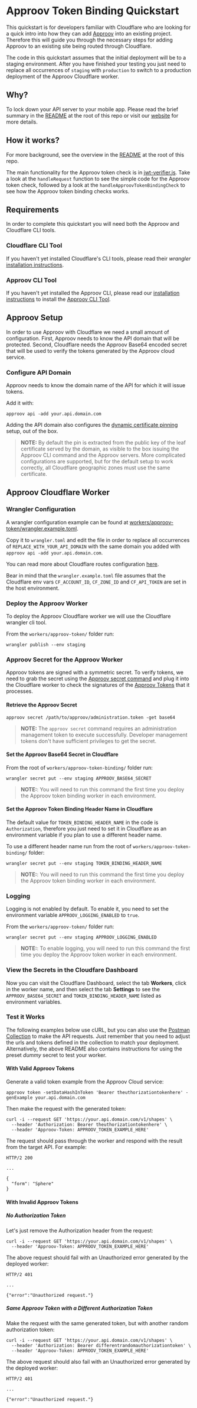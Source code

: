 # Approov Token Binding Quickstart

This quickstart is for developers familiar with Cloudflare who are looking for a quick intro into how they can add [Approov](https://approov.io) into an existing project. Therefore this will guide you through the necessary steps for adding Approov to an existing site being routed through Cloudflare.

The code in this quickstart assumes that the initial deployment will be to a staging environment. After you have finished your testing you just need to replace all occurrences of `staging` with `production` to switch to a production deployment of the Approov Cloudflare worker.


## Why?

To lock down your API server to your mobile app. Please read the brief summary in the [README](/README.md#why) at the root of this repo or visit our [website](https://approov.io/approov-in-detail.html) for more details.


## How it works?

For more background, see the overview in the [README](/README.md#how-it-works) at the root of this repo.

The main functionality for the Approov token check is in [jwt-verifier.js](/workers/approov-token/jwt-verifier.js). Take a look at the `handleRequest` function to see the simple code for the Approov token check, followed by a look at the `handleApproovTokenBindingCheck` to see how the Approov token binding checks works.


## Requirements

In order to complete this quickstart you will need both the Approov and Cloudflare CLI tools.

### Cloudflare CLI Tool

If you haven't yet installed Cloudflare's CLI tools, please read their _wrangler_ [installation instructions](https://developers.cloudflare.com/workers/tooling/wrangler/install/).

### Approov CLI Tool

If you haven't yet installed the Approov CLI, please read our [installation instructions](https://approov.io/docs/latest/approov-installation/#approov-tool) to install the [Approov CLI Tool](https://approov.io/docs/latest/approov-cli-tool-reference/).


## Approov Setup

In order to use Approov with Cloudflare we need a small amount of configuration. First, Approov needs to know the API domain that will be protected. Second, Cloudflare needs the Approov Base64 encoded secret that will be used to verify the tokens generated by the Approov cloud service.

### Configure API Domain

Approov needs to know the domain name of the API for which it will issue tokens.

Add it with:

```text
approov api -add your.api.domain.com
```

Adding the API domain also configures the [dynamic certificate pinning](https://approov.io/docs/latest/approov-usage-documentation/#approov-dynamic-pinning) setup, out of the box.

> **NOTE:** By default the pin is extracted from the public key of the leaf certificate served by the domain, as visible to the box issuing the Approov CLI command and the Approov servers. More complicated configurations are supported, but for the default setup to work correctly, all Cloudflare geographic zones must use the same certificate.


## Approov Cloudflare Worker

### Wrangler Configuration

A wrangler configuration example can be found at [workers/approov-token/wrangler.example.toml](/workers/approov-token/wrangler.example.toml).

Copy it to `wrangler.toml` and edit the file in order to replace all occurrences of `REPLACE_WITH_YOUR_API_DOMAIN` with the same domain you added with `approov api -add your.api.domain.com`.

You can read more about Cloudflare routes configuration [here](https://developers.cloudflare.com/workers/about/routes/).

Bear in mind that the `wrangler.example.toml` file assumes that the Cloudflare env vars `CF_ACCOUNT_ID`, `CF_ZONE_ID` and `CF_API_TOKEN` are set in the host environment.


### Deploy the Approov Worker

To deploy the Approov Cloudflare worker we will use the Cloudflare wrangler cli tool.

From the `workers/approov-token/` folder run:

```text
wrangler publish --env staging
```

### Approov Secret for the Approov Worker

Approov tokens are signed with a symmetric secret. To verify tokens, we need to grab the secret using the [Approov secret command](https://approov.io/docs/latest/approov-cli-tool-reference/#secret-command) and plug it into the Cloudflare worker to check the signatures of the [Approov Tokens](https://www.approov.io/docs/latest/approov-usage-documentation/#approov-tokens) that it processes.

#### Retrieve the Approov Secret

```text
approov secret /path/to/approov/administration.token -get base64
```

> **NOTE:** The `approov secret` command requires an administration management token to execute successfully. Developer management tokens don't have sufficient privileges to get the secret.

#### Set the Approov Base64 Secret in Cloudflare

From the root of `workers/approov-token-binding/` folder run:

```text
wrangler secret put --env staging APPROOV_BASE64_SECRET
```

> **NOTE:**: You will need to run this command the first time you deploy the Approov token binding worker in each environment.

#### Set the Approov Token Binding Header Name in Cloudflare

The default value for `TOKEN_BINDING_HEADER_NAME` in the code is `Authorization`, therefore you just need to set it in Cloudflare as an environment variable if you plan to use a different header name.

To use a different header name run from the root of `workers/approov-token-binding/` folder:

```text
wrangler secret put --env staging TOKEN_BINDING_HEADER_NAME
```

> **NOTE:**: You will need to run this command the first time you deploy the Approov token binding worker in each environment.

### Logging

Logging is not enabled by default. To enable it, you need to set the environment variable `APPROOV_LOGGING_ENABLED` to `true`.

From the `workers/approov-token/` folder run:

```text
wrangler secret put --env staging APPROOV_LOGGING_ENABLED
```

> **NOTE:**: To enable logging, you will need to run this command the first time you deploy the Approov token worker in each environment.

### View the Secrets in the Cloudfare Dashboard

Now you can visit the Cloudflare Dashboard, select the tab **Workers**, click in the worker name, and then select the tab **Settings** to see the `APPROOV_BASE64_SECRET` and `TOKEN_BINDING_HEADER_NAME` listed as environment variables.


### Test it Works

The following examples below use cURL, but you can also use the [Postman Collection](/README.md#api-requests-with-postman) to make the API requests. Just remember that you need to adjust the urls and tokens defined in the collection to match your deployment. Alternatively, the above README also contains instructions for using the preset _dummy_ secret to test your worker.

#### With Valid Approov Tokens

Generate a valid token example from the Approov Cloud service:

```
approov token -setDataHashInToken 'Bearer theuthorizationtokenhere' -genExample your.api.domain.com
```

Then make the request with the generated token:

```
curl -i --request GET 'https://your.api.domain.com/v1/shapes' \
  --header 'Authorization: Bearer theuthorizationtokenhere' \
  --header 'Approov-Token: APPROOV_TOKEN_EXAMPLE_HERE'
```

The request should pass through the worker and respond with the result from the target API. For example:

```text
HTTP/2 200

...

{
  "form": "Sphere"
}
```

#### With Invalid Approov Tokens

##### No Authorization Token

Let's just remove the Authorization header from the request:

```
curl -i --request GET 'https://your.api.domain.com/v1/shapes' \
  --header 'Approov-Token: APPROOV_TOKEN_EXAMPLE_HERE'
```

The above request should fail with an Unauthorized error generated by the deployed worker:

```text
HTTP/2 401

...

{"error":"Unauthorized request."}
```

##### Same Approov Token with a Different Authorization Token

Make the request with the same generated token, but with another random authorization token:

```
curl -i --request GET 'https://your.api.domain.com/v1/shapes' \
  --header 'Authorization: Bearer differentrandomauthorizationtoken' \
  --header 'Approov-Token: APPROOV_TOKEN_EXAMPLE_HERE'
```

The above request should also fail with an Unauthorized error generated by the deployed worker:

```text
HTTP/2 401

...

{"error":"Unauthorized request."}
```
